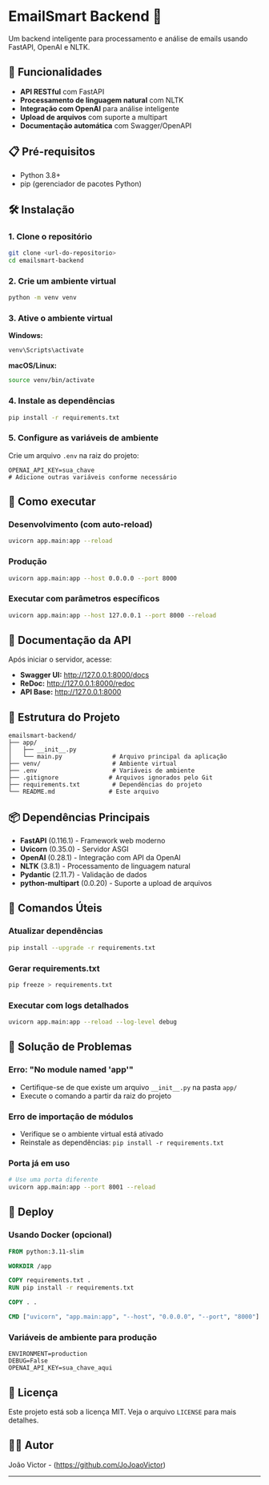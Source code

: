 # EmailSmart Backend 📧

Um backend inteligente para processamento e análise de emails usando FastAPI, OpenAI e NLTK.

## 🚀 Funcionalidades

- **API RESTful** com FastAPI
- **Processamento de linguagem natural** com NLTK
- **Integração com OpenAI** para análise inteligente
- **Upload de arquivos** com suporte a multipart
- **Documentação automática** com Swagger/OpenAPI

## 📋 Pré-requisitos

- Python 3.8+
- pip (gerenciador de pacotes Python)

## 🛠️ Instalação

### 1. Clone o repositório
```bash
git clone <url-do-repositorio>
cd emailsmart-backend
```

### 2. Crie um ambiente virtual
```bash
python -m venv venv
```

### 3. Ative o ambiente virtual

**Windows:**
```bash
venv\Scripts\activate
```

**macOS/Linux:**
```bash
source venv/bin/activate
```

### 4. Instale as dependências
```bash
pip install -r requirements.txt
```

### 5. Configure as variáveis de ambiente
Crie um arquivo `.env` na raiz do projeto:
```env
OPENAI_API_KEY=sua_chave
# Adicione outras variáveis conforme necessário
```

## 🚀 Como executar

### Desenvolvimento (com auto-reload)
```bash
uvicorn app.main:app --reload
```

### Produção
```bash
uvicorn app.main:app --host 0.0.0.0 --port 8000
```

### Executar com parâmetros específicos
```bash
uvicorn app.main:app --host 127.0.0.1 --port 8000 --reload
```

## 📖 Documentação da API

Após iniciar o servidor, acesse:

- **Swagger UI:** http://127.0.0.1:8000/docs
- **ReDoc:** http://127.0.0.1:8000/redoc
- **API Base:** http://127.0.0.1:8000

## 📁 Estrutura do Projeto

```
emailsmart-backend/
├── app/
│   ├── __init__.py
│   └── main.py              # Arquivo principal da aplicação
├── venv/                    # Ambiente virtual
├── .env                     # Variáveis de ambiente
├── .gitignore              # Arquivos ignorados pelo Git
├── requirements.txt         # Dependências do projeto
└── README.md               # Este arquivo
```

## 📦 Dependências Principais

- **FastAPI** (0.116.1) - Framework web moderno
- **Uvicorn** (0.35.0) - Servidor ASGI
- **OpenAI** (0.28.1) - Integração com API da OpenAI
- **NLTK** (3.8.1) - Processamento de linguagem natural
- **Pydantic** (2.11.7) - Validação de dados
- **python-multipart** (0.0.20) - Suporte a upload de arquivos

## 🔧 Comandos Úteis

### Atualizar dependências
```bash
pip install --upgrade -r requirements.txt
```

### Gerar requirements.txt
```bash
pip freeze > requirements.txt
```

### Executar com logs detalhados
```bash
uvicorn app.main:app --reload --log-level debug
```

## 🐛 Solução de Problemas

### Erro: "No module named 'app'"
- Certifique-se de que existe um arquivo `__init__.py` na pasta `app/`
- Execute o comando a partir da raiz do projeto

### Erro de importação de módulos
- Verifique se o ambiente virtual está ativado
- Reinstale as dependências: `pip install -r requirements.txt`

### Porta já em uso
```bash
# Use uma porta diferente
uvicorn app.main:app --port 8001 --reload
```

## 🚀 Deploy

### Usando Docker (opcional)
```dockerfile
FROM python:3.11-slim

WORKDIR /app

COPY requirements.txt .
RUN pip install -r requirements.txt

COPY . .

CMD ["uvicorn", "app.main:app", "--host", "0.0.0.0", "--port", "8000"]
```

### Variáveis de ambiente para produção
```env
ENVIRONMENT=production
DEBUG=False
OPENAI_API_KEY=sua_chave_aqui
```

## 📄 Licença

Este projeto está sob a licença MIT. Veja o arquivo `LICENSE` para mais detalhes.

## 👨‍💻 Autor

João Victor - (https://github.com/JoJoaoVictor)

---

